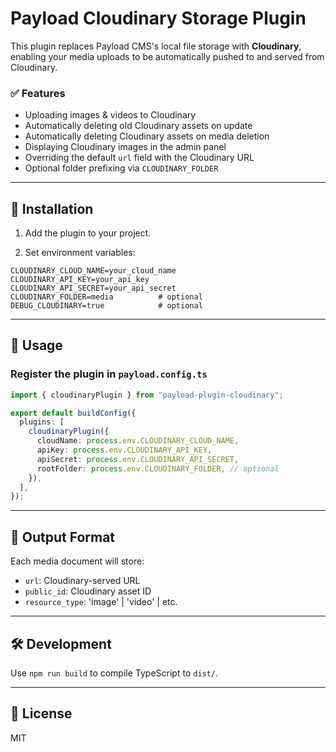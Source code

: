 # Payload Cloudinary Storage Plugin

This plugin replaces Payload CMS's local file storage with **Cloudinary**, enabling your media uploads to be automatically pushed to and served from Cloudinary.

### ✅ Features

- Uploading images & videos to Cloudinary
- Automatically deleting old Cloudinary assets on update
- Automatically deleting Cloudinary assets on media deletion
- Displaying Cloudinary images in the admin panel
- Overriding the default `url` field with the Cloudinary URL
- Optional folder prefixing via `CLOUDINARY_FOLDER`

---

## 🔧 Installation

1. Add the plugin to your project.

2. Set environment variables:

```env
CLOUDINARY_CLOUD_NAME=your_cloud_name
CLOUDINARY_API_KEY=your_api_key
CLOUDINARY_API_SECRET=your_api_secret
CLOUDINARY_FOLDER=media          # optional
DEBUG_CLOUDINARY=true            # optional
```

---

## 🚀 Usage

### Register the plugin in `payload.config.ts`

```ts
import { cloudinaryPlugin } from "payload-plugin-cloudinary";

export default buildConfig({
  plugins: [
    cloudinaryPlugin({
      cloudName: process.env.CLOUDINARY_CLOUD_NAME,
      apiKey: process.env.CLOUDINARY_API_KEY,
      apiSecret: process.env.CLOUDINARY_API_SECRET,
      rootFolder: process.env.CLOUDINARY_FOLDER, // optional
    }),
  ],
});
```

---

## 📂 Output Format

Each media document will store:

- `url`: Cloudinary-served URL
- `public_id`: Cloudinary asset ID
- `resource_type`: 'image' | 'video' | etc.

---

## 🛠 Development

Use `npm run build` to compile TypeScript to `dist/`.

---

## 🪪 License

MIT
